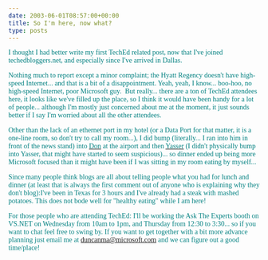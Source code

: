```yaml
---
date: 2003-06-01T08:57:00+00:00
title: So I'm here, now what?
type: posts
---
```

<font face="Verdana" color="teal">I thought I had better write my first TechEd related post, now that I've joined techedbloggers.net, and especially since I've arrived in Dallas.

<font face="Verdana" color="teal">Nothing much to report except a minor complaint; the Hyatt Regency doesn't have high-speed Internet... and that is a bit of a disappointment. Yeah, yeah, I know... boo-hoo, no high-speed Internet, poor Microsoft guy.  But really... there are a ton of TechEd attendees here, it looks like we've filled up the place, so I think it would have been handy for a lot of people... although I'm mostly just concerned about me at the moment, it just sounds better if I say I'm worried about all the other attendees.

<font face="Verdana" color="teal">Other than the lack of an ethernet port in my hotel (or a Data Port for that matter, it is a one-line room, so don't try to call my room...), I did bump (literally... I ran into him in front of the news stand) into [<font face="Verdana" color="teal">Don](http://www.gotdotnet.com/team/dbox/default.aspx) <font face="Verdana" color="teal">at the airport and then [<font face="Verdana" color="teal">Yasser](http://weblogs.asp.net/Yassers/) <font face="Verdana" color="teal">(I didn't physically bump into Yasser, that might have started to seem suspicious)... so dinner ended up being more Microsoft focused than it might have been if I was sitting in my room eating by myself...

<font face="Verdana" color="teal">Since many people think blogs are all about telling people what you had for lunch and dinner (at least that is always the first comment out of anyone who is explaining why they don't blog):I've been in Texas for 3 hours and I've already had a steak with mashed potatoes. This does not bode well for "healthy eating" while I am here!

<font face="Verdana" color="teal">For those people who are attending TechEd: I'll be working the Ask The Experts booth on VS.NET on Wednesday from 10am to 1pm, and Thursday from 12:30 to 3:30... so if you want to chat feel free to swing by. If you want to get together with a bit more advance planning just email me at [duncanma@microsoft.com](mailto:duncanma@microsoft.com) and we can figure out a good time/place!
